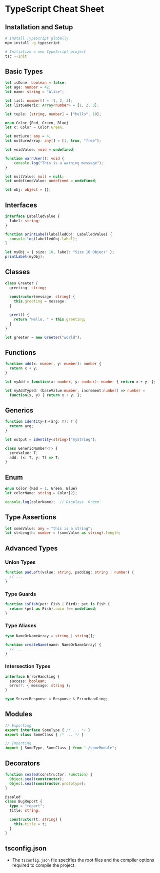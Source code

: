 
# TypeScript Cheat Sheet

## Installation and Setup

```bash
# Install TypeScript globally
npm install -g typescript

# Initialize a new TypeScript project
tsc --init
```

## Basic Types

```typescript
let isDone: boolean = false;
let age: number = 42;
let name: string = "Alice";

let list: number[] = [1, 2, 3];
let listGeneric: Array<number> = [1, 2, 3];

let tuple: [string, number] = ["hello", 10];

enum Color {Red, Green, Blue}
let c: Color = Color.Green;

let notSure: any = 4;
let notSureArray: any[] = [1, true, "free"];

let voidValue: void = undefined;

function warnUser(): void {
    console.log("This is a warning message");
}

let nullValue: null = null;
let undefinedValue: undefined = undefined;

let obj: object = {};
```

## Interfaces

```typescript
interface LabelledValue {
  label: string;
}

function printLabel(labelledObj: LabelledValue) {
  console.log(labelledObj.label);
}

let myObj = { size: 10, label: "Size 10 Object" };
printLabel(myObj);
```

## Classes

```typescript
class Greeter {
  greeting: string;
  
  constructor(message: string) {
    this.greeting = message;
  }

  greet() {
    return "Hello, " + this.greeting;
  }
}

let greeter = new Greeter("world");
```

## Functions

```typescript
function add(x: number, y: number): number {
  return x + y;
}

let myAdd = function(x: number, y: number): number { return x + y; };

let myAddTyped: (baseValue:number, increment:number) => number = 
  function(x, y) { return x + y; };
```

## Generics

```typescript
function identity<T>(arg: T): T {
  return arg;
}

let output = identity<string>("myString");

class GenericNumber<T> {
  zeroValue: T;
  add: (x: T, y: T) => T;
}
```

## Enum

```typescript
enum Color {Red = 1, Green, Blue}
let colorName: string = Color[2];

console.log(colorName);  // Displays 'Green'
```

## Type Assertions

```typescript
let someValue: any = "this is a string";
let strLength: number = (someValue as string).length;
```

## Advanced Types

### Union Types

```typescript
function padLeft(value: string, padding: string | number) {
  // ...
}
```

### Type Guards

```typescript
function isFish(pet: Fish | Bird): pet is Fish {
  return (pet as Fish).swim !== undefined;
}
```

### Type Aliases

```typescript
type NameOrNameArray = string | string[];

function createName(name: NameOrNameArray) {
  // ...
}
```

### Intersection Types

```typescript
interface ErrorHandling {
  success: boolean;
  error?: { message: string };
}

type ServerResponse = Response & ErrorHandling;
```

## Modules

```typescript
// Exporting
export interface SomeType { /* ... */ }
export class SomeClass { /* ... */ }

// Importing
import { SomeType, SomeClass } from "./someModule";
```

## Decorators

```typescript
function sealed(constructor: Function) {
  Object.seal(constructor);
  Object.seal(constructor.prototype);
}

@sealed
class BugReport {
  type = "report";
  title: string;

  constructor(t: string) {
    this.title = t;
  }
}
```

## tsconfig.json

- The `tsconfig.json` file specifies the root files and the compiler options required to compile the project.

